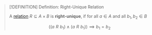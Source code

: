 >[!DEFINITION] Definition: Right-Unique Relation
>
>A [relation](./index.md) $R\subseteq A\times B$ is **right-unique**, if for all $a \in A$ and all $b_1, b_2 \in B$
>
>$$
>((a\,\, R\,\, b_1)\land(a\,\, R\,\, b_1)) \implies b_1 = b_2
>$$
>